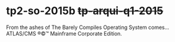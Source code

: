 # tp2-so-2015b ~~tp-arqui-q1-2015~~

From the ashes of The Barely Compiles Operating System comes... ATLAS/CMS ®©™ Mainframe Corporate Edition.
